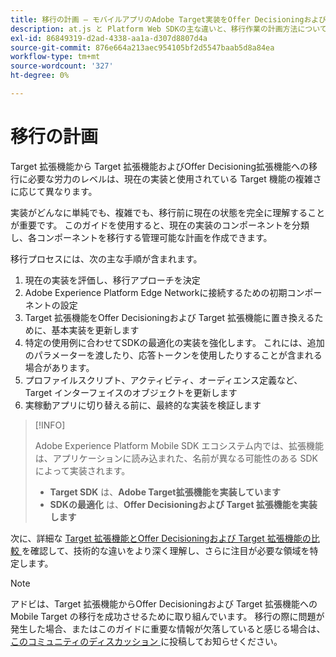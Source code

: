 ```yaml
---
title: 移行の計画 – モバイルアプリのAdobe Target実装をOffer Decisioningおよび Target 拡張機能に移行します
description: at.js と Platform Web SDKの主な違いと、移行作業の計画方法について説明します。
exl-id: 86849319-d2ad-4338-aa1a-d307d8807d4a
source-git-commit: 876e664a213aec954105bf2d5547baab5d8a84ea
workflow-type: tm+mt
source-wordcount: '327'
ht-degree: 0%

---
```


# 移行の計画

Target 拡張機能から Target 拡張機能およびOffer Decisioning拡張機能への移行に必要な労力のレベルは、現在の実装と使用されている Target 機能の複雑さに応じて異なります。

実装がどんなに単純でも、複雑でも、移行前に現在の状態を完全に理解することが重要です。 このガイドを使用すると、現在の実装のコンポーネントを分類し、各コンポーネントを移行する管理可能な計画を作成できます。

移行プロセスには、次の主な手順が含まれます。

1. 現在の実装を評価し、移行アプローチを決定
1. Adobe Experience Platform Edge Networkに接続するための初期コンポーネントの設定
1. Target 拡張機能をOffer Decisioningおよび Target 拡張機能に置き換えるために、基本実装を更新します
1. 特定の使用例に合わせてSDKの最適化の実装を強化します。 これには、追加のパラメーターを渡したり、応答トークンを使用したりすることが含まれる場合があります。
1. プロファイルスクリプト、アクティビティ、オーディエンス定義など、Target インターフェイスのオブジェクトを更新します
1. 実稼動アプリに切り替える前に、最終的な実装を検証します

>[!INFO]
>
>Adobe Experience Platform Mobile SDK エコシステム内では、拡張機能は、アプリケーションに読み込まれた、名前が異なる可能性のある SDK によって実装されます。
>
> * **Target SDK** は、**Adobe Target拡張機能を実装しています**
> * **SDKの最適化** は、**Offer Decisioningおよび Target 拡張機能を実装します**


次に、詳細な [Target 拡張機能とOffer Decisioningおよび Target 拡張機能の比較 ](detailed-comparison.md) を確認して、技術的な違いをより深く理解し、さらに注目が必要な領域を特定します。

>[!NOTE]
>
>アドビは、Target 拡張機能からOffer Decisioningおよび Target 拡張機能への Mobile Target の移行を成功させるために取り組んでいます。 移行の際に問題が発生した場合、またはこのガイドに重要な情報が欠落していると感じる場合は、[ このコミュニティのディスカッション ](https://experienceleaguecommunities.adobe.com/t5/adobe-experience-platform-data/tutorial-discussion-migrate-adobe-target-to-mobile-sdk-on-edge/m-p/747484#M625) に投稿してお知らせください。
